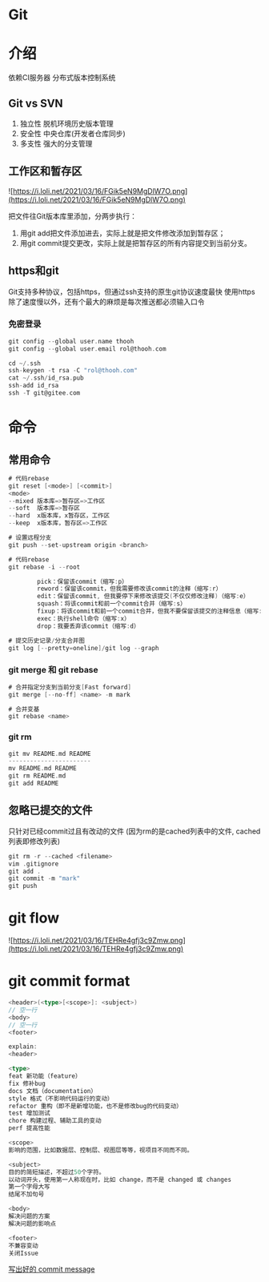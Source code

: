 # Git

# 介绍

依赖CI服务器
分布式版本控制系统

## Git vs SVN

1. 独立性 脱机环境历史版本管理
2. 安全性 中央仓库(开发者仓库同步)
3. 多支性 强大的分支管理

## 工作区和暂存区

![https://i.loli.net/2021/03/16/FGik5eN9MgDlW7O.png](https://i.loli.net/2021/03/16/FGik5eN9MgDlW7O.png)

把文件往Git版本库里添加，分两步执行：
1. 用git add把文件添加进去，实际上就是把文件修改添加到暂存区；
2. 用git commit提交更改，实际上就是把暂存区的所有内容提交到当前分支。

## https和git

Git支持多种协议，包括https，但通过ssh支持的原生git协议速度最快
使用https除了速度慢以外，还有个最大的麻烦是每次推送都必须输入口令

### 免密登录

```go
git config --global user.name thooh
git config --global user.email rol@thooh.com

cd ~/.ssh
ssh-keygen -t rsa -C "rol@thooh.com"
cat ~/.ssh/id_rsa.pub
ssh-add id_rsa
ssh -T git@gitee.com
```

# 命令

## 常用命令

```go
# 代码rebase
git reset [<mode>] [<commit>]
<mode>
--mixed 版本库=>暂存区=>工作区
--soft  版本库=>暂存区
--hard  x版本库，x暂存区，工作区
--keep  x版本库，暂存区=>工作区

# 设置远程分支
git push --set-upstream origin <branch>

# 代码rebase
git rebase -i --root

		pick：保留该commit（缩写:p）
		reword：保留该commit，但我需要修改该commit的注释（缩写:r）
		edit：保留该commit, 但我要停下来修改该提交(不仅仅修改注释)（缩写:e）
		squash：将该commit和前一个commit合并（缩写:s）
		fixup：将该commit和前一个commit合并，但我不要保留该提交的注释信息（缩写:f）
		exec：执行shell命令（缩写:x）
		drop：我要丢弃该commit（缩写:d）

# 提交历史记录/分支合并图
git log [--pretty=oneline]/git log --graph
```

### git merge 和 git rebase

```go
# 合并指定分支到当前分支[Fast forward]
git merge [--no-ff] <name> -m mark

# 合并变基
git rebase <name>

```

### git rm

```go
git mv README.md README 
-----------------------
mv README.md README 
git rm README.md
git add README
```

## 忽略已提交的文件

只针对已经commit过且有改动的文件 (因为rm的是cached列表中的文件, cached列表即修改列表)

```go
git rm -r --cached <filename>
vim .gitignore
git add .
git commit -m "mark"
git push
```

# git flow

![https://i.loli.net/2021/03/16/TEHRe4gfj3c9Zmw.png](https://i.loli.net/2021/03/16/TEHRe4gfj3c9Zmw.png)

# git commit format

```go
<header>(<type>[<scope>]: <subject>)
// 空一行
<body>
// 空一行
<footer>

explain:
<header>

<type>
feat 新功能（feature）
fix 修补bug
docs 文档（documentation）
style 格式（不影响代码运行的变动）
refactor 重构（即不是新增功能，也不是修改bug的代码变动）
test 增加测试
chore 构建过程、辅助工具的变动
perf 提高性能

<scope>
影响的范围，比如数据层、控制层、视图层等等，视项目不同而不同。

<subject>
目的的简短描述，不超过50个字符。
以动词开头，使用第一人称现在时，比如 change，而不是 changed 或 changes
第一个字母大写
结尾不加句号

<body>
解决问题的方案
解决问题的影响点

<footer>
不兼容变动
关闭Issue
```

[写出好的 commit message](https://ruby-china.org/topics/15737)